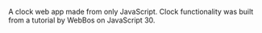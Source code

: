 A clock web app made from only JavaScript. Clock functionality was built from a tutorial by WebBos on JavaScript 30.